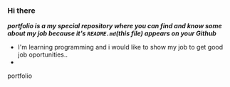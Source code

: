 ### Hi there 
***portfolio is a my special repository where you can find and know some about my job because it's `README.md`(this file) appears on your Github***

- I'm learning programming and i would like to show my job to get good job oportunities..
-
portfolio
